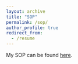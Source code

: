 ```yaml
---
layout: archive
title: "SOP"
permalink: /sop/
author_profile: true
redirect_from:
  - /resume
---
```


My SOP can be found [here](sop.pdf).